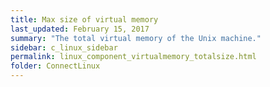 ```yaml
---
title: ﻿Max size of virtual memory
last_updated: February 15, 2017
summary: "The total virtual memory of the Unix machine."
sidebar: c_linux_sidebar
permalink: linux_component_virtualmemory_totalsize.html
folder: ConnectLinux
---
```

